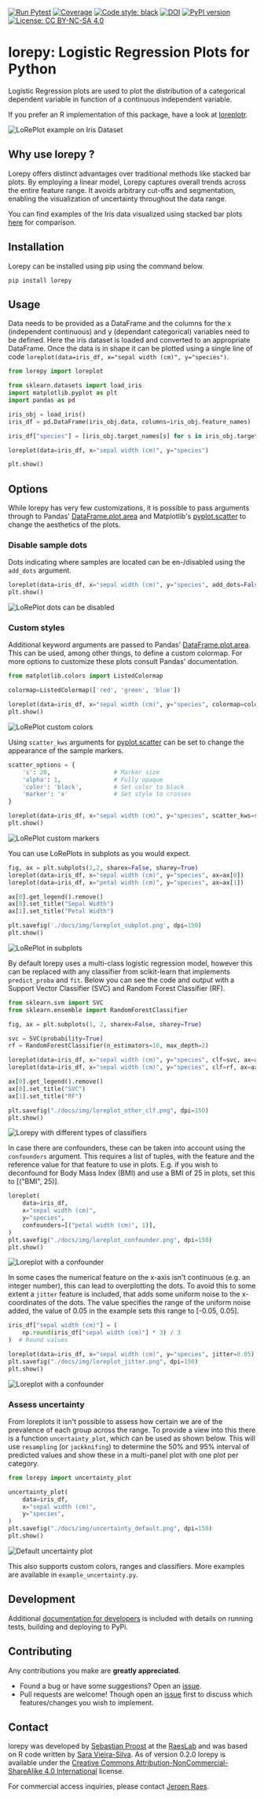 [![Run Pytest](https://github.com/raeslab/lorepy/actions/workflows/autopytest.yml/badge.svg)](https://github.com/raeslab/lorepy/actions/workflows/autopytest.yml) [![Coverage](https://raw.githubusercontent.com/raeslab/lorepy/main/docs/coverage-badge.svg)](https://raw.githubusercontent.com/raeslab/lorepy/main/docs/coverage-badge.svg) [![Code style: black](https://img.shields.io/badge/code%20style-black-000000.svg)](https://github.com/psf/black) [![DOI](https://zenodo.org/badge/686018963.svg)](https://zenodo.org/badge/latestdoi/686018963) [![PyPI version](https://badge.fury.io/py/lorepy.svg)](https://badge.fury.io/py/lorepy) [![License: CC BY-NC-SA 4.0](https://img.shields.io/badge/License-CC%20BY--NC--SA%204.0-lightgrey.svg)](https://creativecommons.org/licenses/by-nc-sa/4.0/)

# lorepy: Logistic Regression Plots for Python

Logistic Regression plots are used to plot the distribution of a categorical dependent variable in function of a 
continuous independent variable.

If you prefer an R implementation of this package, have a look at [loreplotr](https://github.com/raeslab/loreplotr).

![LoRePlot example on Iris Dataset](https://raw.githubusercontent.com/raeslab/lorepy/main/docs/img/loreplot.png)

## Why use lorepy ?

Lorepy offers distinct advantages over traditional methods like stacked bar plots. By employing a linear model, Lorepy 
captures overall trends across the entire feature range. It avoids arbitrary cut-offs and segmentation, enabling the 
visualization of uncertainty throughout the data range.

You can find examples of the Iris data visualized using stacked bar plots [here](./docs/lorepy_vs_bar_plots.md) for comparison.

## Installation

Lorepy can be installed using pip using the command below.

```
pip install lorepy
```


## Usage

Data needs to be provided as a DataFrame and the columns for the x (independent continuous) and y (dependant categorical)
variables need to be defined. Here the iris dataset is loaded and converted to an appropriate DataFrame. Once the data
is in shape it can be plotted using a single line of code ```loreplot(data=iris_df, x="sepal width (cm)", y="species")```.

```python
from lorepy import loreplot

from sklearn.datasets import load_iris
import matplotlib.pyplot as plt
import pandas as pd

iris_obj = load_iris()
iris_df = pd.DataFrame(iris_obj.data, columns=iris_obj.feature_names)

iris_df["species"] = [iris_obj.target_names[s] for s in iris_obj.target]

loreplot(data=iris_df, x="sepal width (cm)", y="species")

plt.show()
```

## Options

While lorepy has very few customizations, it is possible to pass arguments through to Pandas' 
[DataFrame.plot.area](https://pandas.pydata.org/docs/reference/api/pandas.DataFrame.plot.area.html)
and Matplotlib's [pyplot.scatter](https://matplotlib.org/stable/api/_as_gen/matplotlib.pyplot.scatter.html) to change
the aesthetics of the plots.

### Disable sample dots

Dots indicating where samples are located can be en-/disabled using the ```add_dots``` argument.

```python
loreplot(data=iris_df, x="sepal width (cm)", y="species", add_dots=False)
plt.show()
```

![LoRePlot dots can be disabled](https://raw.githubusercontent.com/raeslab/lorepy/main/docs/img/loreplot_no_dots.png)

### Custom styles

Additional keyword arguments are passed to Pandas' [DataFrame.plot.area](https://pandas.pydata.org/docs/reference/api/pandas.DataFrame.plot.area.html).
This can be used, among other things, to define a custom colormap. For more options to customize these plots consult
Pandas' documentation.

```python
from matplotlib.colors import ListedColormap

colormap=ListedColormap(['red', 'green', 'blue'])

loreplot(data=iris_df, x="sepal width (cm)", y="species", colormap=colormap)
plt.show()
```
![LoRePlot custom colors](https://raw.githubusercontent.com/raeslab/lorepy/main/docs/img/loreplot_custom_color.png)


Using ```scatter_kws``` arguments for [pyplot.scatter](https://matplotlib.org/stable/api/_as_gen/matplotlib.pyplot.scatter.html)
can be set to change the appearance of the sample markers.

```python
scatter_options = {
    's': 20,                  # Marker size
    'alpha': 1,               # Fully opaque
    'color': 'black',         # Set color to black
    'marker': 'x'             # Set style to crosses
}

loreplot(data=iris_df, x="sepal width (cm)", y="species", scatter_kws=scatter_options)
plt.show()
```
![LoRePlot custom markers](https://raw.githubusercontent.com/raeslab/lorepy/main/docs/img/loreplot_custom_markers.png)

You can use LoRePlots in subplots as you would expect.

```python
fig, ax = plt.subplots(1,2, sharex=False, sharey=True)
loreplot(data=iris_df, x="sepal width (cm)", y="species", ax=ax[0])
loreplot(data=iris_df, x="petal width (cm)", y="species", ax=ax[1])

ax[0].get_legend().remove()
ax[0].set_title("Sepal Width")
ax[1].set_title("Petal Width")

plt.savefig('./docs/img/loreplot_subplot.png', dpi=150)
plt.show()
```

![LoRePlot in subplots](https://raw.githubusercontent.com/raeslab/lorepy/main/docs/img/loreplot_subplot.png)

By default lorepy uses a multi-class logistic regression model, however this can be replaced with any classifier
from scikit-learn that implements ```predict_proba``` and ```fit```. Below you can see the code and output with a
Support Vector Classifier (SVC) and Random Forest Classifier (RF).

```python
from sklearn.svm import SVC
from sklearn.ensemble import RandomForestClassifier

fig, ax = plt.subplots(1, 2, sharex=False, sharey=True)

svc = SVC(probability=True)
rf = RandomForestClassifier(n_estimators=10, max_depth=2)

loreplot(data=iris_df, x="sepal width (cm)", y="species", clf=svc, ax=ax[0])
loreplot(data=iris_df, x="sepal width (cm)", y="species", clf=rf, ax=ax[1])

ax[0].get_legend().remove()
ax[0].set_title("SVC")
ax[1].set_title("RF")

plt.savefig("./docs/img/loreplot_other_clf.png", dpi=150)
plt.show()
```

![Lorepy with different types of classifiers](https://raw.githubusercontent.com/raeslab/lorepy/main/docs/img/loreplot_other_clf.png)


In case there are confounders, these can be taken into account using the ```confounders``` argument. This requires a
list of tuples, with the feature and the reference value for that feature to use in plots. E.g. if you wish to deconfound
for Body Mass Index (BMI) and use a BMI of 25 in plots, set this to [("BMI", 25)].

```python
loreplot(
    data=iris_df,
    x="sepal width (cm)",
    y="species",
    confounders=[("petal width (cm)", 1)],
)
plt.savefig("./docs/img/loreplot_confounder.png", dpi=150)
plt.show()
```

![Loreplot with a confounder](https://raw.githubusercontent.com/raeslab/lorepy/main/docs/img/loreplot_confounder.png)

In some cases the numerical feature on the x-axis isn't continuous (e.g. an integer number), this can lead to 
overplotting the dots. To avoid this to some extent a `jitter` feature is included, that adds some uniform noise to
the x-coordinates of the dots. The value specifies the range of the uniform noise added, the value of 0.05 in the 
example sets this range to [-0.05, 0.05].

```python
iris_df["sepal width (cm)"] = (
    np.round(iris_df["sepal width (cm)"] * 3) / 3
)  # Round values

loreplot(data=iris_df, x="sepal width (cm)", y="species", jitter=0.05)
plt.savefig("./docs/img/loreplot_jitter.png", dpi=150)
plt.show()
```
![Loreplot with a confounder](https://raw.githubusercontent.com/raeslab/lorepy/main/docs/img/loreplot_jitter.png)

### Assess uncertainty

From loreplots it isn't possible to assess how certain we are of the prevalence of each group across the range. To
provide a view into this there is a function ```uncertainty_plot```, which can be used as shown below. This will use
```resampling``` (or ```jackknifing```) to determine the 50% and 95% interval of predicted values and show these in a
multi-panel plot with one plot per category.

```python
from lorepy import uncertainty_plot

uncertainty_plot(
    data=iris_df,
    x="sepal width (cm)",
    y="species",
)
plt.savefig("./docs/img/uncertainty_default.png", dpi=150)
plt.show()
```

![Default uncertainty plot](https://raw.githubusercontent.com/raeslab/lorepy/main/docs/img/uncertainty_default.png)

This also supports custom colors, ranges and classifiers. More examples are available in ```example_uncertainty.py```.


## Development

Additional [documentation for developers](./docs/dev_docs.md) is included with details on running tests, building and deploying to PyPi.

## Contributing

Any contributions you make are **greatly appreciated**.

  * Found a bug or have some suggestions? Open an [issue](https://github.com/raeslab/lorepy/issues).
  * Pull requests are welcome! Though open an [issue](https://github.com/raeslab/lorepy/issues) first to discuss which features/changes you wish to implement.

## Contact

lorepy was developed by [Sebastian Proost](https://sebastian.proost.science/) at the 
[RaesLab](https://raeslab.sites.vib.be/en) and was based on R code written by 
[Sara Vieira-Silva](https://saravsilva.github.io/). As of version 0.2.0 lorepy is available under the 
[Creative Commons Attribution-NonCommercial-ShareAlike 4.0 International](https://creativecommons.org/licenses/by-nc-sa/4.0/) 
license. 

For commercial access inquiries, please contact [Jeroen Raes](mailto:jeroen.raes@kuleuven.vib.be).
